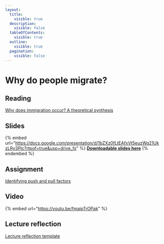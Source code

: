 ```yaml
---
layout:
  title:
    visible: true
  description:
    visible: false
  tableOfContents:
    visible: true
  outline:
    visible: true
  pagination:
    visible: false
---
```


# Why do people migrate?

## Reading

[Why does immigration occur? A theoretical synthesis](https://drive.google.com/file/d/1J4UhxNss3ngq7XunbKcptyhJL-c1rzSA/view?usp=sharing)

## Slides

{% embed url="https://docs.google.com/presentation/d/1bZXz0fLtEAfxVt5euzWq21UkzLRy3PIc?rtpof=true&usp=drive_fs" %}
[**Downloadable slides here**](https://docs.google.com/presentation/d/1bZXz0fLtEAfxVt5euzWq21UkzLRy3PIc?rtpof=true\&usp=drive_fs)
{% endembed %}

## Assignment

[Identifying push and pull factors](https://docs.google.com/document/d/1bLre3l5MnYHtNPRMhY4sb3wrGXtvNsvt?rtpof=true\&usp=drive_fs)

## Video

{% embed url="https://youtu.be/fmajpTrOPak" %}

## Lecture reflection

[Lecture reflection template](https://docs.google.com/document/d/1-zmrvPclH0IEJ-LjVKTHm0tI84XrxmdN?rtpof=true\&usp=drive_fs)

